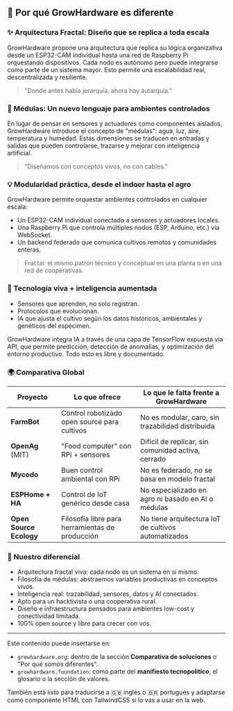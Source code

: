 ## 🌱 Por qué GrowHardware es diferente

### ✨ Arquitectura Fractal: Diseño que se replica a toda escala

GrowHardware propone una arquitectura que replica su lógica organizativa desde un ESP32-CAM individual hasta una red de Raspberry Pi orquestando dispositivos. Cada nodo es autónomo pero puede integrarse como parte de un sistema mayor. Esto permite una escalabilidad real, descentralizada y resiliente.

> "Donde antes había jerarquía, ahora hay autarquía."

### 🧠 Médulas: Un nuevo lenguaje para ambientes controlados

En lugar de pensar en sensores y actuadores como componentes aislados, GrowHardware introduce el concepto de "médulas": agua, luz, aire, temperatura y humedad. Estas dimensiones se traducen en entradas y salidas que pueden controlarse, trazarse y mejorar con inteligencia artificial.

> “Diseñamos con conceptos vivos, no con cables.”

### 💡 Modularidad práctica, desde el indoor hasta el agro

GrowHardware permite orquestar ambientes controlados en cualquier escala:

- Un ESP32-CAM individual conectado a sensores y actuadores locales.
- Una Raspberry Pi que controla múltiples nodos (ESP, Arduino, etc.) vía WebSocket.
- Un backend federado que comunica cultivos remotos y comunidades enteras.

> Fractal: el mismo patrón técnico y conceptual en una planta o en una red de cooperativas.

### 🤖 Tecnología viva + inteligencia aumentada

- Sensores que aprenden, no solo registran.
- Protocolos que evolucionan.
- IA que ajusta el cultivo según los datos históricos, ambientales y genéticos del espécimen.

GrowHardware integra IA a través de una capa de TensorFlow expuesta vía API, que permite predicción, detección de anomalías, y optimización del entorno productivo. Todo esto es libre y documentado.

### 🌍 Comparativa Global

| Proyecto                | Lo que ofrece                                   | Lo que le falta frente a GrowHardware               |
| ----------------------- | ----------------------------------------------- | --------------------------------------------------- |
| **FarmBot**             | Control robotizado open source para cultivos    | No es modular, caro, sin trazabilidad distribuida   |
| **OpenAg** (MIT)        | "Food computer" con RPi + sensores              | Difícil de replicar, sin comunidad activa, cerrado  |
| **Mycodo**              | Buen control ambiental con RPi                  | No es federado, no se basa en modelo fractal        |
| **ESPHome + HA**        | Control de IoT genérico desde casa              | No especializado en agro ni basado en AI o médulas  |
| **Open Source Ecology** | Filosofía libre para herramientas de producción | No tiene arquitectura IoT de cultivos automatizados |

### 🚀 Nuestro diferencial

- Arquitectura fractal viva: cada nodo es un sistema en sí mismo.
- Filosofía de médulas: abstraemos variables productivas en conceptos vivos.
- Inteligencia real: trazabilidad, sensores, datos y AI conectados.
- Apto para un hacktivista o una cooperativa rural.
- Diseño e infraestructura pensados para ambientes low-cost y conectividad limitada.
- 100% open source y libre para crecer con vos.

---

Este contenido puede insertarse en:

- `growhardware.org`: dentro de la sección **Comparativa de soluciones** o "Por qué somos diferentes".
- `growhardware.foundation`: como parte del **manifiesto tecnopolítico**, el glosario o la sección de valores.

También está listo para traducirse a 🇬🇧 inglés o 🇧🇷 portugués y adaptarse como componente HTML con TailwindCSS si lo vas a usar en la web.
